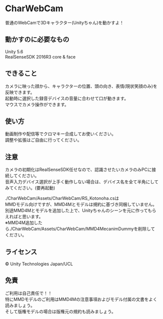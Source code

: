 # CharWebCam
普通のWebCamで3Dキャラクター(Unityちゃん)を動かすよ！

## 動かすのに必要なもの
Unity 5.6  
RealSenseSDK 2016R3 core & face

## できること
カメラに映った顔から、キャラクターの位置、頭の向き、表情(現状笑顔のみ)を反映できます。  
起動時に選択した録音デバイスの音量に合わせて口が動きます。  
マウスでカメラ操作ができます。

## 使い方
動画制作や配信等でクロマキー合成してお使いください。  
調整や拡張はご自由に行ってください。

## 注意
カメラの初期化はRealSenseSDK任せなので、認識させたいカメラのみPCに接続してください。  
音声入力デバイス選択が上手く動作しない場合は、デバイス名を全て半角にしてみてください。(要再起動)

./CharWebCam/Assets/CharWebCam/RS_Kotonoha.csは  
MMDモデル向けですが、MMD4Mとモデルは規約に基づき同梱していません。  
別途MMD4Mとモデルを追加した上で、Unityちゃんのシーンを元に作ってもらえればと思います。  
※MMD4M追加したら./CharWebCam/Assets/CharWebCam/MMD4MecanimDummyを削除してください。

## ライセンス
© Unity Technologies Japan/UCL

## 免責
ご利用は自己責任で！！  
特にMMDモデルのご利用はMMD4Mの注意事項およびモデル付属の文書をよく読みましょう。  
そして版権モデルの場合は版権元の規約も読みましょう。
